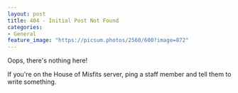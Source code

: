 ```yaml
---
layout: post
title: 404 - Initial Post Not Found
categories:
- General
feature_image: "https://picsum.photos/2560/600?image=872"
---
```


Oops, there's nothing here!

If you're on the House of Misfits server, ping a staff member and tell them to write something.